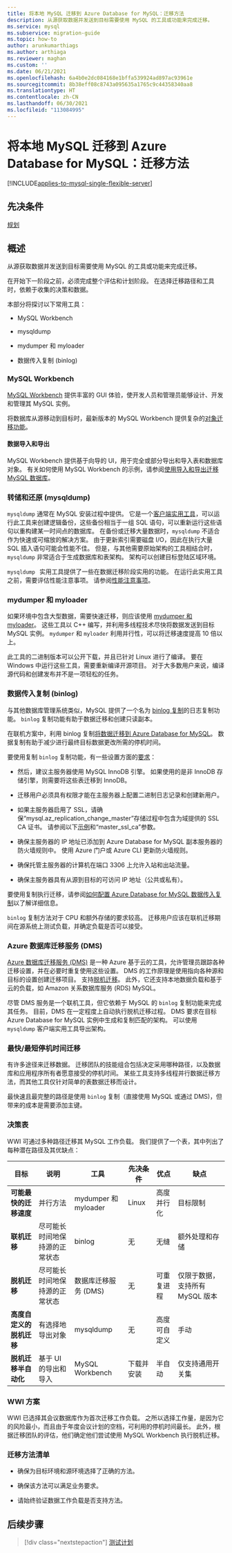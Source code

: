 ```yaml
---
title: 将本地 MySQL 迁移到 Azure Database for MySQL：迁移方法
description: 从源获取数据并发送到目标需要使用 MySQL 的工具或功能来完成迁移。
ms.service: mysql
ms.subservice: migration-guide
ms.topic: how-to
author: arunkumarthiags
ms.author: arthiaga
ms.reviewer: maghan
ms.custom: ''
ms.date: 06/21/2021
ms.openlocfilehash: 6a4b0e2dc084168e1bffa539924ad897ac93961e
ms.sourcegitcommit: 8b38eff08c8743a095635a1765c9c44358340aa8
ms.translationtype: HT
ms.contentlocale: zh-CN
ms.lasthandoff: 06/30/2021
ms.locfileid: "113084995"
---
```

# <a name="migrate-mysql-on-premises-to-azure-database-for-mysql-migration-methods"></a>将本地 MySQL 迁移到 Azure Database for MySQL：迁移方法

[!INCLUDE[applies-to-mysql-single-flexible-server](../../includes/applies-to-mysql-single-flexible-server.md)]

## <a name="prerequisites"></a>先决条件

[规划](04-planning.md)

## <a name="overview"></a>概述

从源获取数据并发送到目标需要使用 MySQL 的工具或功能来完成迁移。

在开始下一阶段之前，必须完成整个评估和计划阶段。 在选择迁移路径和工具时，依赖于收集的决策和数据。

本部分将探讨以下常用工具：

  - MySQL Workbench

  - mysqldump

  - mydumper 和 myloader

  - 数据传入复制 (binlog)

### <a name="mysql-workbench"></a>MySQL Workbench

[MySQL Workbench](https://www.mysql.com/products/workbench/) 提供丰富的 GUI 体验，使开发人员和管理员能够设计、开发和管理其 MySQL 实例。

将数据库从源移动到目标时，最新版本的 MySQL Workbench 提供复杂的[对象迁移功能](https://www.mysql.com/products/workbench/migrate/)。

#### <a name="data-import-and-export"></a>数据导入和导出

MySQL Workbench 提供基于向导的 UI，用于完全或部分导出和导入表和数据库对象。 有关如何使用 MySQL Workbench 的示例，请参阅[使用导入和导出迁移 MySQL 数据库](../../concepts-migrate-import-export.md)。

### <a name="dump-and-restore-mysqldump"></a>转储和还原 (mysqldump)

`mysqldump` 通常在 MySQL 安装过程中提供。 它是一个[客户端实用工具](https://dev.mysql.com/doc/refman/5.7/en/mysqldump.html)，可以运行此工具来创建逻辑备份，这些备份相当于一组 SQL 语句，可以重新运行这些语句以重构建某一时间点的数据库。 在备份或迁移大量数据时，`mysqldump` 不适合作为快速或可缩放的解决方案。 由于更新索引需要磁盘 I/O，因此在执行大量 SQL 插入语句可能会性能不佳。 但是，与其他需要原始架构的工具相结合时，`mysqldump` 非常适合于生成数据库和表架构。 架构可以创建目标登陆区域环境。

`mysqldump`   实用工具提供了一些在数据迁移阶段实用的功能。 在运行此实用工具之前，需要评估性能注意事项。 请参阅[性能注意事项](../../concepts-migrate-dump-restore.md#performance-considerations)。

### <a name="mydumper-and-myloader"></a>mydumper 和 myloader

如果环境中包含大型数据，需要快速迁移，则应该使用 [mydumper 和 myloader](https://github.com/maxbube/mydumper)。 这些工具以 C++ 编写，并利用多线程技术尽快将数据发送到目标 MySQL 实例。 `mydumper` 和 `myloader` 利用并行性，可以将迁移速度提高 10 倍以上。

此工具的二进制版本可以公开下载，并且已针对 Linux 进行了编译。 要在 Windows 中运行这些工具，需要重新编译开源项目。 对于大多数用户来说，编译源代码和创建发布并不是一项轻松的任务。

### <a name="data-in-replication-binlog"></a>数据传入复制 (binlog)

与其他数据库管理系统类似，MySQL 提供了一个名为 [binlog 复制](https://dev.mysql.com/doc/refman/5.7/en/binlog-replication-configuration-overview.html)的日志复制功能。 `binlog` 复制功能有助于数据迁移和创建只读副本。

在联机方案中，利用 binlog 复制[将数据迁移到 Azure Database for MySQL](../../concepts-data-in-replication.md)。 数据复制有助于减少进行最终目标数据更改所需的停机时间。

要使用复制 `binlog` 复制功能，有一些设置方面的[要求](../../howto-data-in-replication.md#link-source-and-replica-servers-to-start-data-in-replication)：

  - 然后，建议主服务器使用 MySQL InnoDB 引擎。 如果使用的是非 InnoDB 存储引擎，则需要将这些表迁移到 InnoDB。

  - 迁移用户必须具有权限才能在主服务器上配置二进制日志记录和创建新用户。

  - 如果主服务器启用了 SSL，请确保“mysql.az\_replication\_change\_master”存储过程中包含为域提供的 SSL CA 证书。 请参阅以下[示例](../../howto-data-in-replication.md#link-source-and-replica-servers-to-start-data-in-replication)和“master\_ssl\_ca”参数。

  - 确保主服务器的 IP 地址已添加到 Azure Database for MySQL 副本服务器的防火墙规则中。 使用 Azure 门户或 Azure CLI 更新防火墙规则。

  - 确保托管主服务器的计算机在端口 3306 上允许入站和出站流量。

  - 确保主服务器具有从源到目标的可访问 IP 地址（公共或私有）。

要使用复制执行迁移，请参阅[如何配置 Azure Database for MySQL 数据传入复制](../../howto-data-in-replication.md#link-source-and-replica-servers-to-start-data-in-replication)以了解详细信息。

`binlog` 复制方法对于 CPU 和额外存储的要求较高。 迁移用户应该在联机迁移期间在源系统上测试负载，并确定负载是否可以接受。

### <a name="azure-database-migration-service-dms"></a>Azure 数据库迁移服务 (DMS)

[Azure 数据库迁移服务 (DMS)](https://azure.microsoft.com/services/database-migration/) 是一种 Azure 基于云的工具，允许管理员跟踪各种迁移设置，并在必要时重复使用这些设置。 DMS 的工作原理是使用指向各种源和目标的设置创建迁移项目。 支持[脱机迁移](../../../dms/tutorial-mysql-azure-mysql-offline-portal.md)。 此外，它还支持本地数据负载和基于云的负载，如 Amazon 关系数据库服务 (RDS) MySQL。

尽管 DMS 服务是一个联机工具，但它依赖于 MySQL 的 `binlog` 复制功能来完成其任务。 目前，DMS 在一定程度上自动执行脱机迁移过程。 DMS 要求在目标 Azure Database for MySQL 实例中生成和复制匹配的架构。 可以使用 `mysqldump` 客户端实用工具导出架构。

### <a name="fastestminimum-downtime-migration"></a>最快/最短停机时间迁移

有许多途径来迁移数据。 迁移团队的技能组合包括决定采用哪种路径，以及数据库和应用程序所有者愿意接受的停机时间。 某些工具支持多线程并行数据迁移方法，而其他工具仅针对简单的表数据迁移而设计。

最快速且最完整的路径是使用 `binlog` 复制（直接使用 MySQL 或通过 DMS)，但带来的成本是需要添加主键。

### <a name="decision-table"></a>决策表

WWI 可通过多种路径迁移其 MySQL 工作负载。 我们提供了一个表，其中列出了每种潜在路径及其优缺点：

| 目标 | 说明 | 工具 | 先决条件 | 优点 | 缺点 |
|-----------|-------------|------|---------------|------------|---------------|
| **可能最快的迁移速度** | 并行方法| mydumper 和 myloader | Linux | 高度并行化 | 目标限制 |
| **联机迁移** | 尽可能长时间地保持源的正常状态 | binlog | 无 | 无缝 | 额外处理和存储 |
| **脱机迁移** | 尽可能长时间地保持源的正常状态 | 数据库迁移服务 (DMS)| 无 | 可重复进程 | 仅限于数据，支持所有 MySQL 版本 |
| **高度自定义的脱机迁移** | 有选择地导出对象 | mysqldump | 无 | 高度可自定义 | 手动 |
| **脱机迁移半自动化** | 基于 UI 的导出和导入 | MySQL Workbench | 下载并安装 | 半自动 | 仅支持通用开关集 |

### <a name="wwi-scenario"></a>WWI 方案

WWI 已选择其会议数据库作为首次迁移工作负载。 之所以选择工作量，是因为它的风险最小，而且由于年度会议计划的空档，可利用的停机时间最长。 此外，根据迁移团队的评估，他们确定他们尝试使用 MySQL Workbench 执行脱机迁移。

### <a name="migration-methods-checklist"></a>迁移方法清单

  - 确保为目标环境和源环境选择了正确的方法。

  - 确保该方法可以满足业务要求。

  - 请始终验证数据工作负载是否支持方法。  


## <a name="next-steps"></a>后续步骤

> [!div class="nextstepaction"]
> [测试计划](./06-test-plans.md)